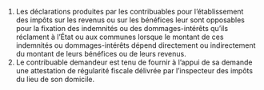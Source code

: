 1) Les déclarations produites par les contribuables pour l’établissement des impôts sur les revenus ou sur les bénéfices leur sont opposables pour la fixation des indemnités ou des dommages-intérêts qu’ils réclament à l’État ou aux communes lorsque le  montant  de  ces  indemnités  ou  dommages-intérêts  dépend  directement  ou indirectement du montant de leurs bénéfices ou de leurs revenus.
2) Le contribuable demandeur est tenu de fournir à l’appui de sa demande une attestation de régularité fiscale délivrée par l’inspecteur des impôts du lieu de son domicile.